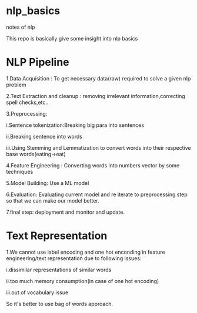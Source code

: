 # nlp_basics
notes of nlp

This repo is basically give some insight into nlp basics 

# NLP Pipeline
1.Data Acquisition : To get necessary data(raw) required to solve a given nlp problem

2.Text Extraction and cleanup : removing irrelevant information,correcting spell checks,etc..

3.Preprocessing:

i.Sentence tokenization:Breaking big para into sentences

ii.Breaking sentence into words

iii.Using Stemming and Lemmatization to convert words into their respective base words(eating->eat)

4.Feature Engineering : Converting words into numbers vector by some techniques

5.Model Building: Use a ML model

6.Evaluation: Evaluating current model and re iterate to preprocessing step so that we can make our model better.

7.final step: deployment and monitor and update.

# Text Representation

1.We cannot use label encoding and one hot enconding in feature engineering/text representation due to following issues:

i.dissimilar representations of similar words

ii.too much memory consumption(in case of one hot encoding)

iii.out of vocabulary issue

So it's better to use bag of words approach.